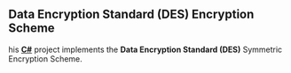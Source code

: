 ## Data Encryption Standard (DES) Encryption Scheme

his [**C#**](https://en.wikipedia.org/wiki/C_Sharp_(programming_language)) project implements the **Data Encryption Standard (DES)** Symmetric Encryption Scheme. 

